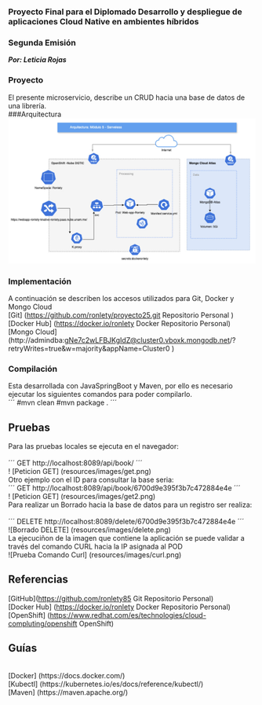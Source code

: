 ### Proyecto Final para el Diplomado Desarrollo y despliegue de aplicaciones Cloud Native en ambientes híbridos
### Segunda Emisión 
_**Por: Leticia Rojas**_

### Proyecto

El presente microservicio, describe un CRUD hacia una base de datos de una librería.
<br>
###Arquitectura <br>
![Diagrama de Arquitectura](resources/images/arq.png) <br>
### Implementación
A continuación se describen  los accesos utilizados para Git, Docker y Mongo Cloud <br>
[Git] (https://github.com/ronlety/proyecto25.git Repositorio Personal ) <br>
[Docker Hub] (https://docker.io/ronlety Docker  Repositorio Personal) <br>
[Mongo Cloud] (http://admindba:gNe7c2wLFBJKgIdZ@cluster0.vboxk.mongodb.net/?retryWrites=true&w=majority&appName=Cluster0 ) <br>

### Compilación

Esta desarrollada con JavaSpringBoot y Maven, por ello es necesario ejecutar los siguientes comandos para poder compilarlo. <br>
´´´
#mvn clean
#mvn package .
´´´
## Pruebas

Para las pruebas locales se ejecuta en el navegador: <br>
<br>
´´´
GET http://localhost:8089/api/book/ 
´´´
<br>
! [Peticion GET] (resources/images/get.png)
<br>
Otro ejemplo con el ID para consultar la base seria: <br>
´´´
GET http://localhost:8089/api/book/6700d9e395f3b7c472884e4e
´´´
<br>
! [Peticion GET] (resources/images/get2.png) <br>
Para realizar un Borrado hacia la base de datos para un registro ser realiza: <br>
<br>
´´´
DELETE http://localhost:8089/delete/6700d9e395f3b7c472884e4e
´´´
<br>
![Borrado DELETE] (resources/images/delete.png)
<br>
La ejecuciñon de la imagen que contiene la aplicación se puede validar a través del comando CURL hacia la IP asignada al POD<br>
![Prueba Comando Curl] (resources/images/curl.png)
<br>
## Referencias 

[GitHub](https://github.com/ronlety85 Git  Repositorio Personal)
<br>
[Docker Hub] (https://docker.io/ronlety Docker  Repositorio Personal)
<br>
[OpenShift] (https://www.redhat.com/es/technologies/cloud-compluting/openshift OpenShift)
<br>
## Guías
<br>
[Docker] (https://docs.docker.com/)
<br>
[Kubectl] (https://kubernetes.io/es/docs/reference/kubectl/)
<br>
[Maven] (https://maven.apache.org/)
